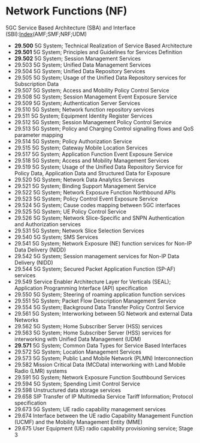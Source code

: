 # Network Functions (NF)
 5GC Service Based Architecture (SBA) and Interface (SBI):[Index](https://www.3gpp.org/dynareport/SpecList.htm?release=Rel-16&tech=4&ts=1&tr=0)(AMF;SMF;NRF;UDM) 
- **29.500** 	5G System; Technical Realization of Service Based Architecture
- **29.501** 	5G System; Principles and Guidelines for Services Definition
- **29.502** 	5G System; Session Management Services
- 29.503 	5G System; Unified Data Management Services
- 29.504 	5G System; Unified Data Repository Services
- 29.505 	5G System; Usage of the Unified Data Repository services for Subscription Data
- 29.507 	5G System; Access and Mobility Policy Control Service
- 29.508 	5G System; Session Management Event Exposure Service
- 29.509 	5G System; Authentication Server Services
- 29.510 	5G System; Network function repository services
- 29.511 	5G System; Equipment Identity Register Services
- 29.512 	5G System; Session Management Policy Control Service
- 29.513 	5G System; Policy and Charging Control signalling flows and QoS parameter mapping
- 29.514 	5G System; Policy Authorization Service
- 29.515 	5G System; Gateway Mobile Location Services
- 29.517 	5G System; Application Function Event Exposure Service
- 29.518 	5G System; Access and Mobility Management Services
- 29.519 	5G System; Usage of the Unified Data Repository Service for Policy Data, Application Data and Structured Data for Exposure
- 29.520 	5G System; Network Data Analytics Services
- 29.521 	5G System; Binding Support Management Service
- 29.522 	5G System; Network Exposure Function Northbound APIs
- 29.523 	5G System; Policy Control Event Exposure Service
- 29.524 	5G System; Cause codes mapping between 5GC interfaces
- 29.525 	5G System; UE Policy Control Service
- 29.526 	5G System; Network Slice-Specific and SNPN Authentication and Authorization services
- 29.531 	5G System; Network Slice Selection Services
- 29.540 	5G System; SMS Services
- 29.541 	5G System; Network Exposure (NE) function services for Non-IP Data Delivery (NIDD)
- 29.542 	5G System; Session management services for Non-IP Data Delivery (NIDD)
- 29.544 	5G System; Secured Packet Application Function (SP-AF) services
- 29.549 	Service Enabler Architecture Layer for Verticals (SEAL); Application Programming Interface (API) specification
- 29.550 	5G System; Steering of roaming application function services
- 29.551 	5G System; Packet Flow Description Management Service
- 29.554 	5G System; Background Data Transfer Policy Control Service
- 29.561 	5G System; Interworking between 5G Network and external Data Networks
- 29.562 	5G System; Home Subscriber Server (HSS) services
- 29.563 	5G System; Home Subscriber Server (HSS) services for interworking with Unified Data Management (UDM)
- **29.571** 	5G System; Common Data Types for Service Based Interfaces
- 29.572 	5G System; Location Management Services
- 29.573 	5G System; Public Land Mobile Network (PLMN) Interconnection
- 29.582 	Mission Critical Data (MCData) interworking with Land Mobile Radio (LMR) systems
- 29.591 	5G System; Network Exposure Function Southbound Services
- 29.594 	5G System; Spending Limit Control Service
- 29.598 	Unstructured data storage services
- 29.658 	SIP Transfer of IP Multimedia Service Tariff Information; Protocol specification
- 29.673 	5G System; UE radio capability management services
- 29.674 	Interface between the UE radio Capability Management Function (UCMF) and the Mobility Management Entity (MME)
- 29.675 	User Equipment (UE) radio capability provisioning service; Stage 3
